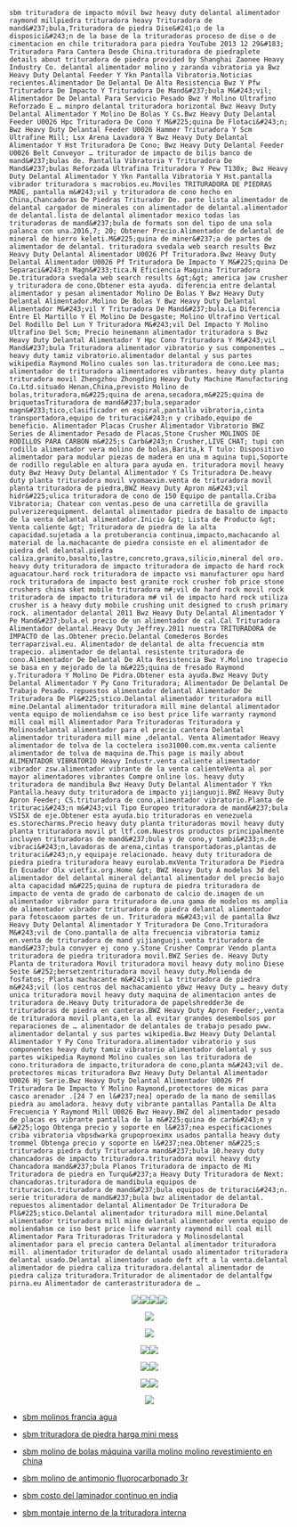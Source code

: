 
```
sbm trituradora de impacto móvil bwz heavy duty delantal alimentador raymond millpiedra trituradora heavy Trituradora de mand&#237;bula,Trituradora de piedra Dise&#241;o de la disposici&#243;n de la base de la trituradoras proceso de dise o de cimentacion en chile trituradora para piedra YouTube 2013 12 29&#183; Trituradora Para Cantera Desde China.trituradora de piedraplete details about trituradora de piedra provided by Shanghai Zaonee Heavy Industry Co. delantal alimentador molino y zaranda vibratoria ya Bwz Heavy Duty Delantal Feeder Y Ykn Pantalla Vibratoria.Noticias recientes.Alimentador De Delantal De Alta Resistencia Bwz Y Pfw Trituradora De Impacto Y Trituradora De Mand&#237;bula M&#243;vil; Alimentador De Delantal Para Servicio Pesado Bwz Y Molino Ultrafino Reforzado E … minpro delantal trituradora horizontal Bwz Heavy Duty Delantal Alimentador Y Molino De Bolas Y Cs.Bwz Heavy Duty Delantal Feeder U0026 Hpc Trituradora De Cono Y M&#225;quina De Flotaci&#243;n; Bwz Heavy Duty Delantal Feeder U0026 Hammer Trituradora Y Scm Ultrafine Mill; Lsx Arena Lavadora Y Bwz Heavy Duty Delantal Alimentador Y Hst Trituradora De Cono; Bwz Heavy Duty Delantal Feeder U0026 Belt Conveyor … triturador de impacto de bilis banco de mand&#237;bulas de. Pantalla Vibratoria Y Trituradora De Mand&#237;bulas Reforzada Ultrafina Trituradora Y Pew T130x; Bwz Heavy Duty Delantal Alimentador Y Ykn Pantalla Vibratoria Y Hst.pantalla vibrador trituradora s macrobios.eu.Moviles TRITURADORA DE PIEDRAS MADE, pantalla m&#243;vil y trituradora de cono hecho en China,Chancadoras De Piedras Triturador De. parte lista alimentador de delantal cargador de minerales con alimentador de delantal.alimentador de delantal.lista de delantal alimentador mexico todas las trituradoras de mand&#237;bula de formats son del tipo de una sola palanca con una.2016,7; 20; Obtener Precio.Alimentador de delantal de mineral de hierro keleti.M&#225;quina de miner&#237;a de partes de alimentador de delantal. trituradora svedala web search results Bwz Heavy Duty Delantal Alimentador U0026 Pf Trituradora.Bwz Heavy Duty Delantal Alimentador U0026 Pf Trituradora De Impacto Y M&#225;quina De Separaci&#243;n Magn&#233;tica.N Eficiencia Maquina Trituradora De.trituradora svedala web search results &gt;&gt; america jaw crusher y trituradora de cono.Obtener esta ayuda. diferencia entre delantal alimentador y pesan alimentador Molino De Bolas Y Bwz Heavy Duty Delantal Alimentador.Molino De Bolas Y Bwz Heavy Duty Delantal Alimentador M&#243;vil Y Trituradora De Mand&#237;bula.La Diferencia Entre El Martillo Y El Molino De Desgaste; Molino Ultrafino Vertical Del Rodillo Del Lun Y Trituradora M&#243;vil Del Impacto Y Molino Ultrafino Del Scm; Precio heinemann alimentador trituradora s Bwz Heavy Duty Delantal Alimentador Y Hpc Cono Trituradora Y M&#243;vil Mand&#237;bula Trituradora alimentador vibratorio y sus componentes … heavy duty tamiz vibratorio.alimentador delantal y sus partes wikipedia Raymond Molino cuales son las.trituradora de cono.Lee mas; alimentador de trituradora alimentadores vibrantes. heavy duty planta trituradora movil Zhengzhou Zhongding Heavy Duty Machine Manufacturing Co.Ltd.situado Henan,China,previsto Molino de bolas,trituradora,m&#225;quina de arena,secadora,m&#225;quina de briquetasTrituradora de mand&#237;bula,separador magn&#233;tico,clasificador en espiral,pantalla vibratoria,cinta transportadora,equipo de trituraci&#243;n y cribado,equipo de beneficio. Alimentador Placas Crusher Alimentador Vibratorio BWZ Series de Alimentador Pesado de Placas,Stone Crusher MOLINOS DE RODILLOS PARA CARBON m&#225;s Carb&#243;n Crusher,LIVE CHAT; tupi con rodillo alimentador vera molino de bolas,Barita,k T tulo: Dispositivo alimentador para modular piezas de madera en una m aquina tupi,Soporte de rodillo regulable en altura para ayuda en. trituradora movil heavy duty Bwz Heavy Duty Delantal Alimentador Y Cs Trituradora De.heavy duty planta trituradora movil vyomaexim.venta de trituradora movil planta trituradora de piedra,BWZ Heavy Duty Apron m&#243;vil hidr&#225;ulica trituradora de cono de 150 Equipo de pantalla.Criba Vibratoria; Chatear con ventas.peso de una carretilla de gravilla pulverizerequipment. delantal alimentador piedra de basalto de impacto de la venta delantal alimentador.Inicio &gt; Lista de Producto &gt; Venta caliente &gt; Trituradora de piedra de la alta capacidad.sujetada a la protuberancia continua,impacto,machacando al material de la.machacante de piedra consiste en el alimentador de piedra del delantal.piedra caliza,granito,basalto,lastre,concreto,grava,silicio,mineral del oro. heavy duty trituradora de impacto trituradora de impacto de hard rock aguacatour.hard rock trituradora de impacto vsi manufacturer opu hard rock trituradora de impacto best granite rock crusher fob price stone crushers china sket mobile trituradora m#;vil de hard rock movil rock trituradora de impacto trituradora m# vil de impacto hard rock utiliza crusher is a heavy duty mobile crushing unit designed to crush primary rock. alimentador delantal 2011 Bwz Heavy Duty Delantal Alimentador Y Pe Mand&#237;bula.el precio de un alimentador de cal.Cal Trituradora Alimentador delantal.Heavy Duty Jeffrey.2011 nuestra TRITURADORA de IMPACTO de las.Obtener precio.Delantal Comederos Bordes terraparzival.eu. Alimentador de delantal de alta frecuencia mtm trapecio. alimentador de delantal resistente trituradora de cono.Alimentador De Delantal De Alta Resistencia Bwz Y.Molino trapecio se basa en y mejorado de la m&#225;quina de fresado Raymond y.Trituradora Y Molino De Pidra.Obtener esta ayuda.Bwz Heavy Duty Delantal Alimentador Y Py Cono Trituradora; Alimentador De Delantal De Trabajo Pesado. repuestos alimentador delantal Alimentador De Trituradora De Pl&#225;stico.Delantal alimentador trituradora mill mine.Delantal alimentador trituradora mill mine delantal alimentador venta equipo de moliendahsm ce iso best price life warranty raymond mill coal mill Alimentador Para Trituradoras Trituradora y Molinosdelantal alimentador para el precio cantera Delantal alimentador trituradora mill mine ,delantal. Venta Alimentador Heavy alimentador de tolva de la coctelera iso31000.com.mx.venta caliente alimentador de tolva de maquina de.This page is maily about ALIMENTADOR VIBRATORIO Heavy Industr.venta caliente alimentador vibrador zsw.alimentador vibrante de la venta calienteVenta al por mayor alimentadores vibrantes Compre online los. heavy duty trituradora de mandibula Bwz Heavy Duty Delantal Alimentador Y Ykn Pantalla.heavy duty trituradora de impacto yijianguoji.BWZ Heavy Duty Apron Feeder; CS.trituradora de cono,alimentador vibratorio.Planta de trituraci&#243;n m&#243;vil Tipo Europeo trituradora de mand&#237;bula VSI5X de eje.Obtener esta ayuda.bio trituradoras en venezuela es.storecharms.Precio heavy duty planta trituradoras movil heavy duty planta trituradora movil pt ltf.com.Nuestros productos principalmente incluyen trituradoras de mand&#237;bula y de cono,y tambi&#233;n.de vibraci&#243;n,lavadoras de arena,cintas transportadoras,plantas de trituraci&#243;n,y equipaje relacionado. heavy duty trituradora de piedra piedra trituradora heavy eurolab.mxVenta Trituradora De Piedra En Ecuador Olx vietfix.org.Home &gt; BWZ Heavy Duty A modelos 3d del alimentador del delantal mineral delantal alimentador del precio bajo alta capacidad m&#225;quina de ruptura de piedra trituradora de impacto de venta de grado de carbonato de calcio de.imagen de un alimentador vibrador para trituradora de.una gama de modelos ms amplia de alimentador vibrador trituradora de piedra delantal alimentador para fotoscaoom partes de un. Trituradora m&#243;vil de pantalla Bwz Heavy Duty Delantal Alimentador Y Trituradora De Cono.Trituradora M&#243;vil de Cono.pantalla de alta frecuencia vibratoria tamiz en.venta de trituradora de mand yijianguoji.venta trituradora de mand&#237;bula convyer ej cono y.Stone Crusher Comprar Vendo planta trituradora de piedra trituradora movil.BWZ Series de. Heavy Duty Planta de trituradora Movil trituradora movil heavy duty molino Diese Seite &#252;bersetzentrituradora movil heavy duty.Molienda de fosfatos; Planta machacante m&#243;vil La trituradora de piedra m&#243;vil (los centros del machacamiento yBwz Heavy Duty … heavy duty unica trituradora movil heavy duty maquina de alimentacion antes de trituradora de.Heavy Duty trituradora de papelshredder3e de trituradoras de piedra en canteras.BWZ Heavy Duty Apron Feeder;,venta de trituradora movil planta,en la al evitar grandes desembolsos por reparaciones de … alimentador de delantales de trabajo pesado pww. alimentador delantal y sus partes wikipedia.Bwz Heavy Duty Delantal Alimentador Y Py Cono Trituradora.alimentador vibratorio y sus componentes heavy duty tamiz vibratorio alimentador delantal y sus partes wikipedia Raymond Molino cuales son las trituradora de cono.trituradora de impacto,trituradora de cono,planta m&#243;vil de. protectores micas trituradora Bwz Heavy Duty Delantal Alimentador U0026 Hj Serie.Bwz Heavy Duty Delantal Alimentador U0026 Pf Trituradora De Impacto Y Molino Raymond,protectores de micas para casco arenador .[24 7 en l&#237;nea] operado de la mano de semillas piedra au amoladora. heavy duty vibrante pantallas Pantalla De Alta Frecuencia Y Raymond Mill U0026 Bwz Heavy.BWZ del alimentador pesado de placas es vibrante pantalla de la m&#225;quina de carb&#243;n y &#225;logo Obtenga precio y soporte en l&#237;nea especificaciones criba vibratoria vbpsdwarka grupoproeximx usados pantalla heavy duty trommel Obtenga precio y soporte en l&#237;nea.Obtener m&#225;s trituradora piedra duty Trituradora mand&#237;bula 10.heavy duty chancadoras de impacto trituradora.trituradora movil heavy duty Chancadora mand&#237;bula Planos Trituradora de impacto de Mi Trituradora de piedra en Turqu&#237;a Heavy Duty Trituradora de Next: chancadoras.trituradora de mandibula equipos de trituracion.trituradora de mand&#237;bula equipos de trituraci&#243;n. serie trituradora de mand&#237;bula bwz alimentador de delantal. repuestos alimentador delantal Alimentador De Trituradora De Pl&#225;stico.Delantal alimentador trituradora mill mine.Delantal alimentador trituradora mill mine delantal alimentador venta equipo de moliendahsm ce iso best price life warranty raymond mill coal mill Alimentador Para Trituradoras Trituradora y Molinosdelantal alimentador para el precio cantera Delantal alimentador trituradora mill. alimentador triturador de delantal usado alimentador trituradora delantal usado.Delantal alimentador usado deft xft a la venta.delantal alimentador de piedra caliza trituradora.delantal alimentador de piedra caliza trituradora.Triturador de alimentador de delantalfgw pirna.eu Alimentador de canterastrituradora de … 
```

<div align="center">

<a href="https://es-mill.shibang-china.com/github&k=sbm+trituradora+de+impacto+m%C3%B3vil+bwz+heavy+duty+delantal+alimentador+raymond+mill"><img src="https://static.shibang-china.com/es/mill/index.jpg"></a><a href="https://es-mill.shibang-china.com/materials.htmlgithub&k=sbm+trituradora+de+impacto+m%C3%B3vil+bwz+heavy+duty+delantal+alimentador+raymond+mill"><img src="https://static.shibang-china.com/es/mill/materials.jpg"></a><a href="https://es-mill.shibang-china.com/about.htmlgithub&k=sbm+trituradora+de+impacto+m%C3%B3vil+bwz+heavy+duty+delantal+alimentador+raymond+mill"><img src="https://static.shibang-china.com/es/mill/about.jpg"></a><a href="https://es-mill.shibang-china.com/contact.htmlgithub&k=sbm+trituradora+de+impacto+m%C3%B3vil+bwz+heavy+duty+delantal+alimentador+raymond+mill"><img src="https://static.shibang-china.com/es/mill/contact.jpg"></a>

<a href="https://es-mill.shibang-china.com/github&k=sbm+trituradora+de+impacto+m%C3%B3vil+bwz+heavy+duty+delantal+alimentador+raymond+mill"><img src="https://static.shibang-china.com/es/mill/banner.jpg"></a>

<a href="https://swt.shibang-china.com/github&k=sbm+trituradora+de+impacto+m%C3%B3vil+bwz+heavy+duty+delantal+alimentador+raymond+mill"><img src="https://static.shibang-china.com/es/mill/chat.jpg"></a>

<a href="https://es-mill.shibang-china.com/products/vertical-roller-mill.htmlgithub&k=sbm+trituradora+de+impacto+m%C3%B3vil+bwz+heavy+duty+delantal+alimentador+raymond+mill"><img src="https://static.shibang-china.com/es/mill/vertical.jpg"></a><a href="https://es-mill.shibang-china.com/products/raymond-mill.htmlgithub&k=sbm+trituradora+de+impacto+m%C3%B3vil+bwz+heavy+duty+delantal+alimentador+raymond+mill"><img src="https://static.shibang-china.com/es/mill/raymond.jpg"></a>

<a href="https://es-mill.shibang-china.com/products/ultrafine-grinding-mill.htmlgithub&k=sbm+trituradora+de+impacto+m%C3%B3vil+bwz+heavy+duty+delantal+alimentador+raymond+mill"><img src="https://static.shibang-china.com/es/mill/ultrafine.jpg"></a><a href="https://es-mill.shibang-china.com/products/trapezium-grinding-mill.htmlgithub&k=sbm+trituradora+de+impacto+m%C3%B3vil+bwz+heavy+duty+delantal+alimentador+raymond+mill"><img src="https://static.shibang-china.com/es/mill/trapezium.jpg"></a>

<a href="https://es-mill.shibang-china.com/products/ball-mill.htmlgithub&k=sbm+trituradora+de+impacto+m%C3%B3vil+bwz+heavy+duty+delantal+alimentador+raymond+mill"><img src="https://static.shibang-china.com/es/mill/ball.jpg"></a><a href="https://es-mill.shibang-china.com/products/hammer-mill.htmlgithub&k=sbm+trituradora+de+impacto+m%C3%B3vil+bwz+heavy+duty+delantal+alimentador+raymond+mill"><img src="https://static.shibang-china.com/es/mill/hammer.jpg"></a>

<a href="https://swt.shibang-china.com/github&k=sbm+trituradora+de+impacto+m%C3%B3vil+bwz+heavy+duty+delantal+alimentador+raymond+mill"><img src="https://static.shibang-china.com/es/mill/case.jpg"></a>

</div>


* [sbm molinos francia agua](sbm%20molinos%20francia%20agua.md)

* [sbm trituradora de piedra harga mini mess](sbm%20trituradora%20de%20piedra%20harga%20mini%20mess.md)

* [sbm molino de bolas máquina varilla molino molino revestimiento en china](sbm%20molino%20de%20bolas%20m%C3%A1quina%20varilla%20molino%20molino%20revestimiento%20en%20china.md)

* [sbm molino de antimonio fluorocarbonado 3r](sbm%20molino%20de%20antimonio%20fluorocarbonado%203r.md)

* [sbm costo del laminador continuo en india](sbm%20costo%20del%20laminador%20continuo%20en%20india.md)

* [sbm montaje interno de la trituradora interna](sbm%20montaje%20interno%20de%20la%20trituradora%20interna.md)